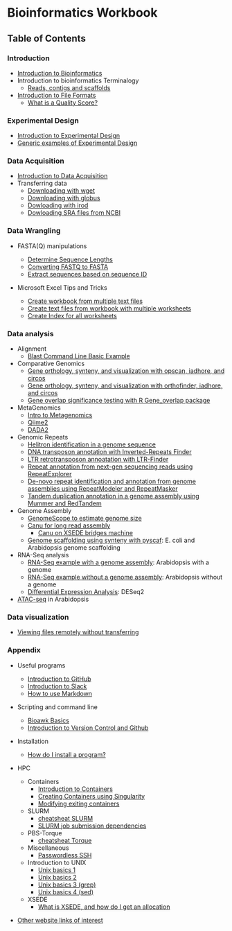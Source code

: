 

# Bioinformatics Workbook


## Table of Contents

### Introduction
  * [Introduction to Bioinformatics](introduction/introduction.md)
  * Introduction to bioinformatics Terminalogy
    * [Reads, contigs and scaffolds](/introduction/dataTerminology.md)
  * [Introduction to File Formats](introduction/fileFormats.md)
      * [What is a Quality Score?](introduction/fastqquality-score-encoding.md)

### Experimental Design
  * [Introduction to Experimental Design](experimentalDesign/eD_introduction.md)
  * [Generic examples of Experimental Design](/experimentalDesign/eD_genericExamples.md)


### Data Acquisition
  * [Introduction to Data Acquisition](dataAcquisition/dAc_introduction.md)
  * Transferring data
    * [Downloading with wget](dataAcquisition/FileTransfer/downloading-files-via-wget.md)
    * [Downloading with globus](dataAcquisition/FileTransfer/downloading-files-via-globus.md)
    * [Dowloading with irod](dataAcquisition/FileTransfer/getting-data-from-iplant-via-irods.md)
    * [Dowloading SRA files from NCBI](dataAcquisition/FileTransfer/downloading-sra-files-from-ncbi.md)

### Data Wrangling
  * FASTA(Q) manipulations
    * [Determine Sequence Lengths](dataWrangling/fastaq-manipulations/calculate-sequence-lengths-in-a-fasta-file.md)
    * [Converting FASTQ to FASTA](dataWrangling/fastaq-manipulations/converting-fastq-format-to-fasta.md)
    * [Extract sequences based on sequence ID](dataWrangling/fastaq-manipulations/retrieve-fasta-sequences-using-sequence-ids.md)

* Microsoft Excel Tips and Tricks
    * [Create workbook from multiple text files](dataWrangling/microsoftExcel/export-multiple-worksheets-as-separate-text-files-in-excel.md)
    * [Create text files from workbook with multiple worksheets](dataWrangling/microsoftExcel/export-multiple-worksheets-as-separate-text-files-in-excel.md)
    * [Create Index for all worksheets](dataWrangling/microsoftExcel/generate-index-sheet-linking-all-spreadsheets-in-excel.md)

### Data analysis
  * Alignment
    * [Blast Command Line Basic Example](dataAnalysis/blast/blastExample.md)
  * Comparative Genomics
    * [Gene orthology, synteny, and visualization with opscan, iadhore, and circos](dataAnalysis/ComparativeGenomics/Gene_Orthology_And_Synteny.md)
    * [Gene orthology, synteny, and visualization with orthofinder, iadhore, and circos](dataAnalysis/ComparativeGenomics/OrthofinderSynteny.md)
    * [Gene overlap significance testing with R Gene_overlap package](dataAnalysis/ComparativeGenomics/Gene_Category_Overlap_Fishers_exact_testing.md)
  * MetaGenomics
    * [Intro to Metagenomics](dataAnalysis/Metagenomics/MetagenomicsP1.md)
    * [Qiime2](dataAnalysis/Metagenomics/Qiime2.md)
    * [DADA2](dataAnalysis/Metagenomics/Dada2.md)
  * Genomic Repeats
    * [Helitron identification in a genome sequence](dataAnalysis/ComparativeGenomics/Helitron_Scanner.md)    
    * [DNA transposon annotation with Inverted-Repeats Finder](dataAnalysis/ComparativeGenomics/InvertedRepeatsFinderForDNATransposonAnnotation.md)
    * [LTR retrotransposon annoatation with LTR-Finder](dataAnalysis/ComparativeGenomics/LTRFinder.md)
    * [Repeat annotation from next-gen sequencing reads using RepeatExplorer](dataAnalysis/ComparativeGenomics/RepeatExplorer.md)
    * [De-novo repeat identification and annotation from genome assemblies using RepeatModeler and RepeatMasker ](dataAnalysis/ComparativeGenomics/RepeatModeler_RepeatMasker.md)
    * [Tandem duplication annotation in a genome assembly using Mummer and RedTandem](dataAnalysis/ComparativeGenomics/Tandem_Duplication_Detection.md)
  * Genome Assembly
    * [GenomeScope to estimate genome size](dataAnalysis/GenomeAssembly/genomescope.md)
    * [Canu for long read assembly](dataAnalysis/GenomeAssembly/LongRead/Canu.md)
      * [Canu on XSEDE bridges machine](dataAnalysis/GenomeAssembly/LongRead/Canu_bridges.md)
    * [Genome scaffolding using synteny with pyscaf](dataAnalysis/GenomeAssembly/Pyscaf_Synteny_Scaffolding.md): E. coli and Arabidopsis genome scaffolding
  * RNA-Seq analysis
    * [RNA-Seq example with a genome assembly](dataAnalysis/RNA-Seq/RNA-SeqIntro/RNAseq-using-a-genome.md): Arabidopsis with a genome
    * [RNA-Seq example without a genome assembly](dataAnalysis/RNA-Seq/RNA-SeqIntro/RNAseq-without-a-genome.md): Arabidopsis without a genome
    * [Differential Expression Analysis](dataAnalysis/RNA-Seq/RNA-SeqIntro/Differential-Expression-Analysis.md): DESeq2
  * [ATAC-seq](https://github.com/ISUgenomics/bioinformatics-workbook/blob/master/dataAnalysis/ATAC-seq/ATAC_tutorial.md) in Arabidopsis

### Data visualization
* [Viewing files remotely without transferring](Appendix/HPC/viewing-files-in-remote-machine-without-downloading-locally.md)

### Appendix
  * Useful programs
    * [Introduction to GitHub](Appendix/github/introgithub.md)
    * [Introduction to Slack](Appendix/slack.md)
    * [How to use Markdown](Appendix/Markdown.md)
  * Scripting and command line
    * [Bioawk Basics](Appendix/bioawk-basics.md)
    * [Introduction to Version Control and Github](Appendix/github/githubBasics.md)
  * Installation
    * [How do I install a program?](Appendix/HPC/guide-for-installing-various-types-of-programs-in-linux.md)
  * HPC
    * Containers
        * [Introduction to Containers](Appendix/HPC/Containers/Intro_Singularity.md)
        * [Creating Containers using Singularity](Appendix/HPC/Containers/creatingContainers.md)
        * [Modifying exiting containers](Appendix/HPC/Containers/modifyingExistingContainers.md)
    * SLURM
        * [cheatsheat SLURM](/Appendix/HPC/SLURM/slurm-cheatsheat.md)
        * [SLURM job submission dependencies](/Appendix/HPC/SLURM/submitting-dependency-jobs-using-slurm.md)
    * PBS-Torque
        * [cheatsheat Torque](Appendix/HPC/pbstorque/submitting-dependency-jobs-using-pbs-torque.md)
    * Miscellaneous
        * [Passwordless SSH](Appendix/HPC/password-less-ssh-login.md)
    * Introduction to UNIX
        * [Unix basics 1](Appendix/unix-basics-1.md)  
        * [Unix basics 2](Appendix/unix-basics-2.md)
        * [Unix basics 3 (grep)](Appendix/unix-basics-3.md)
        * [Unix basics 4 (sed)](Appendix/unix-basics-4.md)
    * XSEDE
        * [What is XSEDE, and how do I get an allocation](Appendix/HPC/xsede/xsede.md)

  * [Other website links of interest](Appendix/OtherLinks.md)
